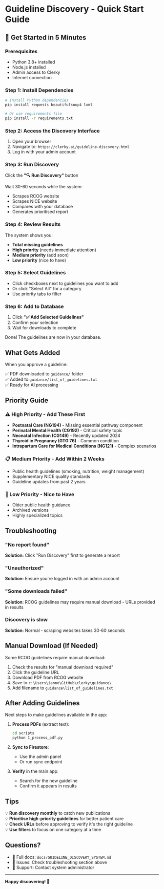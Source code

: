# Guideline Discovery - Quick Start Guide

## 🚀 Get Started in 5 Minutes

### Prerequisites

- Python 3.8+ installed
- Node.js installed
- Admin access to Clerky
- Internet connection

### Step 1: Install Dependencies

```bash
# Install Python dependencies
pip install requests beautifulsoup4 lxml

# Or use requirements file
pip install -r requirements.txt
```

### Step 2: Access the Discovery Interface

1. Open your browser
2. Navigate to: `https://clerky.ai/guideline-discovery.html`
3. Log in with your admin account

### Step 3: Run Discovery

Click the **"🔍 Run Discovery"** button

Wait 30-60 seconds while the system:
- Scrapes RCOG website
- Scrapes NICE website  
- Compares with your database
- Generates prioritised report

### Step 4: Review Results

The system shows you:
- **Total missing guidelines**
- **High priority** (needs immediate attention)
- **Medium priority** (add soon)
- **Low priority** (nice to have)

### Step 5: Select Guidelines

- Click checkboxes next to guidelines you want to add
- Or click "Select All" for a category
- Use priority tabs to filter

### Step 6: Add to Database

1. Click **"✅ Add Selected Guidelines"**
2. Confirm your selection
3. Wait for downloads to complete

Done! The guidelines are now in your database.

## What Gets Added

When you approve a guideline:

✅ PDF downloaded to `guidance/` folder  
✅ Added to `guidance/list_of_guidelines.txt`  
✅ Ready for AI processing

## Priority Guide

### ⚠️ High Priority - Add These First

- **Postnatal Care (NG194)** - Missing essential pathway component
- **Perinatal Mental Health (CG192)** - Critical safety topic
- **Neonatal Infection (CG149)** - Recently updated 2024
- **Thyroid in Pregnancy (GTG 76)** - Common condition
- **Intrapartum Care for Medical Conditions (NG121)** - Complex scenarios

### 📋 Medium Priority - Add Within 2 Weeks

- Public health guidelines (smoking, nutrition, weight management)
- Supplementary NICE quality standards
- Guideline updates from past 2 years

### 📁 Low Priority - Nice to Have

- Older public health guidance
- Archived versions
- Highly specialized topics

## Troubleshooting

### "No report found"
**Solution:** Click "Run Discovery" first to generate a report

### "Unauthorized"
**Solution:** Ensure you're logged in with an admin account

### "Some downloads failed"
**Solution:** RCOG guidelines may require manual download - URLs provided in results

### Discovery is slow
**Solution:** Normal - scraping websites takes 30-60 seconds

## Manual Download (If Needed)

Some RCOG guidelines require manual download:

1. Check the results for "manual download required"
2. Click the guideline URL
3. Download PDF from RCOG website
4. Save to `c:\Users\ianno\GitHub\clerky\guidance\`
5. Add filename to `guidance\list_of_guidelines.txt`

## After Adding Guidelines

Next steps to make guidelines available in the app:

1. **Process PDFs** (extract text):
   ```bash
   cd scripts
   python 1_process_pdf.py
   ```

2. **Sync to Firestore**:
   - Use the admin panel
   - Or run sync endpoint

3. **Verify** in the main app:
   - Search for the new guideline
   - Confirm it appears in results

## Tips

💡 **Run discovery monthly** to catch new publications  
💡 **Prioritise high-priority guidelines** for better patient care  
💡 **Check URLs** before approving to verify it's the right guideline  
💡 **Use filters** to focus on one category at a time

## Questions?

- 📖 Full docs: `docs/GUIDELINE_DISCOVERY_SYSTEM.md`
- 🐛 Issues: Check troubleshooting section above
- 💬 Support: Contact system administrator

---

**Happy discovering! 🎉**


